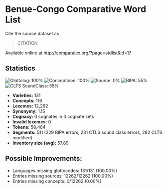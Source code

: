 # Benue-Congo Comparative Word List

Cite the source dataset as

> CITATION

Available online at http://comparalex.org/?page=stdlist&id=17

## Statistics



![Glottolog: 100%](https://img.shields.io/badge/Glottolog-100%25-brightgreen.svg "Glottolog: 100%")
![Concepticon: 100%](https://img.shields.io/badge/Concepticon-100%25-brightgreen.svg "Concepticon: 100%")
![Source: 0%](https://img.shields.io/badge/Source-0%25-red.svg "Source: 0%")
![BIPA: 55%](https://img.shields.io/badge/BIPA-55%25-red.svg "BIPA: 55%")
![CLTS SoundClass: 55%](https://img.shields.io/badge/CLTS%20SoundClass-55%25-red.svg "CLTS SoundClass: 55%")

- **Varieties:** 131
- **Concepts:** 116
- **Lexemes:** 12,262
- **Synonymy:** 1.15
- **Cognacy:** 0 cognates in 0 cognate sets
- **Invalid lexemes:** 0
- **Tokens:** 58,484
- **Segments:** 511 (229 BIPA errors, 231 CTLS sound class errors, 282 CLTS modified)
- **Inventory size (avg):** 57.89

## Possible Improvements:

- Languages missing glottocodes: 131/131 (100.00%)
- Entries missing sources: 12262/12262 (100.00%)
- Entries missing concepts: 0/12262 (0.00%)


